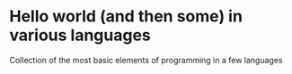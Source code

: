 # Hello world (and then some) in various languages
Collection of the most basic elements of programming in a few languages
